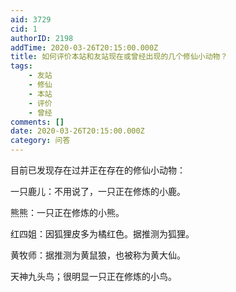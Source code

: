 ```yaml
---
aid: 3729
cid: 1
authorID: 2198
addTime: 2020-03-26T20:15:00.000Z
title: 如何评价本站和友站现在或曾经出现的几个修仙小动物？
tags:
    - 友站
    - 修仙
    - 本站
    - 评价
    - 曾经
comments: []
date: 2020-03-26T20:15:00.000Z
category: 问答
---
```


目前已发现存在过并正在存在的修仙小动物：

一只鹿儿：不用说了，一只正在修炼的小鹿。

熊熊：一只正在修炼的小熊。

红四姐：因狐狸皮多为橘红色。据推测为狐狸。

黄牧师：据推测为黄鼠狼，也被称为黄大仙。

天神九头鸟；很明显一只正在修炼的小鸟。

